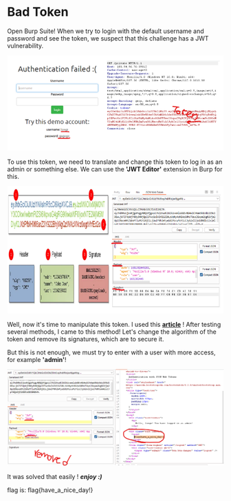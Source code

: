 # Bad Token
Open Burp Suite! When we try to login with the default username and password and see the token, we suspect that this challenge has a JWT vulnerability.

![jwt find](jwt-find.png)

To use this token, we need to translate and change this token to log in as an admin or something else. We can use the **'JWT Editor'** extension in Burp for this.

![parts of token](token-parts.png)

Well, now it's time to manipulate this token. I used this **[article](https://book.hacktricks.xyz/pentesting-web/hacking-jwt-json-web-tokens#modify-the-algorithm-to-none-cve-2015-9235)** !
After testing several methods, I came to this method! Let's change the algorithm of the token and remove its signatures, which are to secure it.

But this is not enough, we must try to enter with a user with more access, for example **'admin'**! 

![solved](find-flag.png)

It was solved that easily ! ***enjoy :)***

flag is: flag{have_a_nice_day!}

